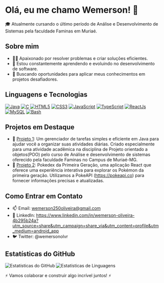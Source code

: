 # Olá, eu me chamo Wemerson! 👋

🎓 Atualmente cursando o último período de Análise e Desenvolvimento de Sistemas pela faculdade Faminas em Muriaé.

## Sobre mim

- 👨‍💻 Apaixonado por resolver problemas e criar soluções eficientes.
- 🌱 Estou constantemente aprendendo e evoluindo no desenvolvimento de software.
- 🚀 Buscando oportunidades para aplicar meus conhecimentos em projetos desafiadores.

## Linguagens e Tecnologias

[![Java](https://img.shields.io/badge/-java-white?logo=java)](https://img.shields.io/badge/-java-white?logo=java)
[![C](https://img.shields.io/badge/-C-black?logo=C)](https://img.shields.io/badge/-C-black?logo=C)
[![HTML5](https://img.shields.io/badge/-HTML5-black?logo=HTML5)](https://img.shields.io/badge/-HTML5-black?logo=HTML5)
[![CSS3](https://img.shields.io/badge/-CSS3-black?logo=CSS3)](https://img.shields.io/badge/-CSS3-black?logo=CSS3)
[![JavaScript](https://img.shields.io/badge/-javascript-black?logo=javascript)](https://img.shields.io/badge/-javascript-black?logo=javascript)
[![TypeScript](https://img.shields.io/badge/-typescript-black?logo=typescript)](https://img.shields.io/badge/-typescript-black?logo=typescript)
[![ReactJs](https://img.shields.io/badge/-ReactJs-61DAFB?logo=react&logoColor=white&style=flat)](https://img.shields.io/badge/-ReactJs-61DAFB?logo=react&logoColor=white&style=flat)
[![MySQL](https://img.shields.io/badge/-mysql-white?logo=mysql)](https://img.shields.io/badge/-mysql-white?logo=mysql)
[![Bash](https://img.shields.io/badge/-bash-white?logo=bash)](https://img.shields.io/badge/-bash-white?logo=bash)


## Projetos em Destaque

- 🔗 [Projeto 1](https://github.com/wemersonolvr/GerenciadorDeTarefas):  Um gerenciador de tarefas simples e eficiente em Java para ajudar você a organizar suas atividades diárias. Criado especialmente para uma atividade acadêmica na disciplina de Projeto orientado a objetos(POO) pelo curso de Análise e desenvolvimento de sistemas oferecido pela faculdade Faminas no Campus de Muriaé-MG.
- 🔗 [Projeto 2](https://github.com/wemersonolvr/Pokedex-em-react): Pokedex da Primeira Geração, uma aplicação React que oferece uma experiência interativa para explorar os Pokémon da primeira geração. Utilizamos a PokeAPI (https://pokeapi.co) para fornecer informações precisas e atualizadas.

## Como Entrar em Contato

- 📫 Email: wemerson250oliveira@gmail.com
- 🔗 LinkedIn: https://www.linkedin.com/in/wemerson-oliveira-4b295b24a?utm_source=share&utm_campaign=share_via&utm_content=profile&utm_medium=android_app
- 🐦 Twitter: @wemersonolvr

## Estatísticas do GitHub

![Estatísticas do GitHub](https://github-readme-stats.vercel.app/api?username=wemersonolvr&show_icons=true&theme=dark)  ![Estatísticas de Linguagens](https://github-readme-stats.vercel.app/api/top-langs/?username=wemersonolvr&layout=compact&theme=dark)



⚡️ Vamos colaborar e construir algo incrível juntos! ⚡️
